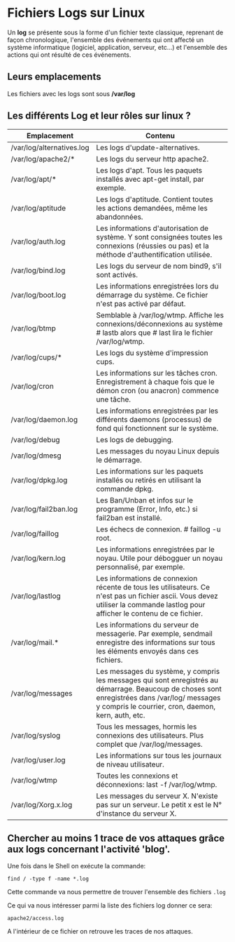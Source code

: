 # Fichiers Logs sur Linux
Un **log** se présente sous la forme d'un fichier texte classique, reprenant de façon chronologique, l'ensemble des événements qui ont affecté un système informatique (logiciel, application, serveur, etc...) et l'ensemble des actions qui ont résulté de ces événements.

## Leurs emplacements

Les fichiers avec les logs sont sous **/var/log**

## Les différents Log et leur rôles sur linux ? 

| Emplacement |  Contenu|
|--|--|
|/var/log/alternatives.log | Les logs d'update-alternatives. |
|/var/log/apache2/* | Les logs du serveur http apache2. |
|/var/log/apt/*|  Les logs d'apt. Tous les paquets installés avec apt-get install, par exemple.|
|  /var/log/aptitude| Les logs d'aptitude. Contient toutes les actions demandées, même les abandonnées. |
|  /var/log/auth.log| Les informations d'autorisation de système. Y sont consignées toutes les connexions (réussies ou pas) et la méthode d'authentification utilisée. |
| /var/log/bind.log | Les logs du serveur de nom bind9, s'il sont activés. |
| /var/log/boot.log | Les informations enregistrées lors du démarrage du système. Ce fichier n'est pas activé par défaut. |
|/var/log/btmp  | Semblable à /var/log/wtmp. Affiche les connexions/déconnexions au système # lastb alors que # last lira le fichier /var/log/wtmp. |
|/var/log/cups/*  | Les logs du système d'impression cups. |
|/var/log/cron  | Les informations sur les tâches cron. Enregistrement à chaque fois que le démon cron (ou anacron) commence une tâche. |
| /var/log/daemon.log | Les informations enregistrées par les différents daemons (processus) de fond qui fonctionnent sur le système. |
| /var/log/debug | Les logs de debugging. |
| /var/log/dmesg | Les messages du noyau Linux depuis le démarrage. |
| /var/log/dpkg.log | Les informations sur les paquets installés ou retirés en utilisant la commande dpkg. |
| /var/log/fail2ban.log | Les Ban/Unban et infos sur le programme (Error, Info, etc.) si fail2ban est installé. |
| /var/log/faillog | Les échecs de connexion. # faillog -u root. |
| /var/log/kern.log | Les informations enregistrées par le noyau. Utile pour débogguer un noyau personnalisé, par exemple. |
| /var/log/lastlog | Les informations de connexion récente de tous les utilisateurs. Ce n'est pas un fichier ascii. Vous devez utiliser la commande lastlog pour afficher le contenu de ce fichier. |
| /var/log/mail.* | Les informations du serveur de messagerie. Par exemple, sendmail enregistre des informations sur tous les éléments envoyés dans ces fichiers. |
| /var/log/messages | Les messages du système, y compris les messages qui sont enregistrés au démarrage. Beaucoup de choses sont enregistrées dans /var/log/ messages y compris le courrier, cron, daemon, kern, auth, etc. |
| /var/log/syslog | Tous les messages, hormis les connexions des utilisateurs. Plus complet que /var/log/messages. |
| /var/log/user.log | Les informations sur tous les journaux de niveau utilisateur. |
| /var/log/wtmp | Toutes les connexions et déconnexions: last -f /var/log/wtmp. |
|/var/log/Xorg.x.log  |  Les messages du serveur X. N'existe pas sur un serveur. Le petit x est le N° d'instance du serveur X.|

## Chercher au moins 1 trace de vos attaques grâce aux logs concernant l'activité 'blog'.

Une fois dans le Shell on exécute la commande:

    find / -type f -name *.log

Cette commande va nous permettre de trouver l'ensemble des fichiers `.log`

Ce qui va nous intéresser parmi la liste des fichiers log donner ce sera:

    apache2/access.log

A l'intérieur de ce fichier on retrouve les traces de nos attaques.
